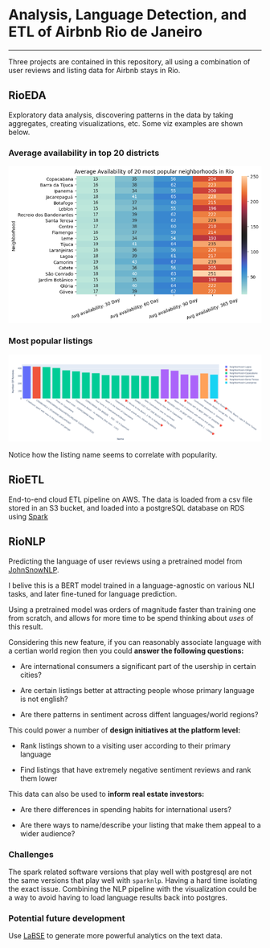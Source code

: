 # Analysis, Language Detection, and ETL of Airbnb Rio de Janeiro

________________________________________________________________________________

Three projects are contained in this repository, all using a combination of user
reviews and listing data for Airbnb stays in Rio.

## RioEDA

Exploratory data analysis, discovering patterns in the data by taking aggregates,
creating visualizations, etc. Some viz examples are shown below.

### Average availability in top 20 districts

![availability](images/availability.png)

### Most popular listings

![bar](images/bar.png)

Notice how the listing name seems to correlate with popularity.

## RioETL

End-to-end cloud ETL pipeline on AWS. The data is loaded from a csv file stored
in an S3 bucket, and loaded into a postgreSQL database on RDS using
[Spark](https://spark.apache.org/)

## RioNLP 

Predicting the language of user reviews using a pretrained model from
[JohnSnowNLP](https://github.com/JohnSnowLabs/spark-nlp).

I belive this is a BERT model trained in a language-agnostic
on various NLI tasks, and later fine-tuned for language prediction.

Using a pretrained model was orders of magnitude faster than training one
from scratch, and allows for more time to be spend thinking about *uses*
of this result.

Considering this new feature, if you can reasonably associate language
with a certian world region then you could **answer the following questions:**

- Are international consumers a significant part of the usership in
certain cities?

- Are certain listings better at attracting people whose primary
language is not english?

- Are there patterns in sentiment across diffent languages/world regions?

This could power a number of **design initiatives at the platform level:**

- Rank listings shown to a visiting user according to their primary language

- Find listings that have extremely negative sentiment reviews
and rank them lower

This data can also be used to **inform real estate investors:**

- Are there differences in spending habits for international users?

- Are there ways to name/describe your listing that make them appeal
to a wider audience?

### Challenges

The spark related software versions that play well
with postgresql are not the same versions that
play well with `sparknlp`. Having a hard time isolating
the exact issue. Combining the NLP pipeline with the
visualization could be a way to avoid having to load language results
back into postgres.

### Potential future development

Use [LaBSE](https://ai.googleblog.com/2020/08/language-agnostic-bert-sentence.html) to generate more
powerful analytics on the text data.
